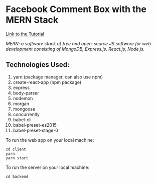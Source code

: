 Facebook Comment Box with the MERN Stack
===================

[Link to the Tutorial](https://medium.com/@bryantheastronaut/ok-here-we-go-b9f683c5a00c)

*MERN: a software stack of free and open-source JS software for web development consisting of MongoDB, Express.js, React.js, Node.js.*

Technologies Used:
---------
1. yarn (package manager, can also use npm)
2. create-react-app (npm package)
3. express
4. body-parser
5. nodemon
6. morgan
7. mongoose
8. concurrently
9. babel-cli 
10. babel-preset-es2015 
11. babel-preset-stage-0

To run the web app on your local machine:

```
cd client
yarn
yarn start
```

To run the server on your local machine:

```
cd backend
```
